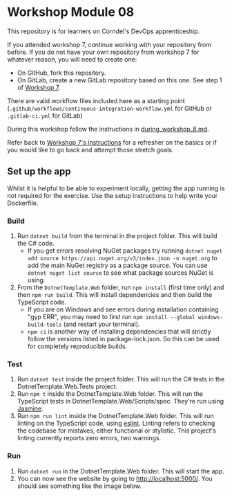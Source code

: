# Workshop Module 08

This repository is for learners on Corndel's DevOps apprenticeship.

If you attended workshop 7, continue working with your repository from before. If you do not have your own repository from workshop 7 for whatever reason, you will need to create one:
- On GitHub, fork this repository.
- On GitLab, create a new GitLab repository based on this one. See step 1 of [Workshop 7](https://github.com/CorndelWithSoftwire/DevOps-Course-Workshop-Module-07-Learners/blob/main/gitlab.md).

There are valid workflow files included here as a starting point (`.github/workflows/continuous-integration-workflow.yml` for GitHub or `.gitlab-ci.yml` for GitLab)

During this workshop follow the instructions in [during_workshop_8.md](./during_workshop_8.md).

Refer back to [Workshop 7's instructions](https://github.com/CorndelWithSoftwire/DevOps-Course-Workshop-Module-07-Learners/blob/main/during_workshop_7.md) for a refresher on the basics or if you would like to go back and attempt those stretch goals.

## Set up the app

Whilst it is helpful to be able to experiment locally, getting the app running is not required for the exercise. Use the setup instructions to help write your Dockerfile.

### Build

1. Run `dotnet build` from the terminal in the project folder. This will build the C# code.
    * If you get errors resolving NuGet packages try running `dotnet nuget add source https://api.nuget.org/v3/index.json -n nuget.org` to add the main NuGet registry as a package source.
    You can use `dotnet nuget list source` to see what package sources NuGet is using.
2. From the `DotnetTemplate.Web` folder, run `npm install` (first time only) and then `npm run build`. This will install dependencies and then build the TypeScript code.
    * If you are on Windows and see errors during installation containing "gyp ERR", you may need to first run `npm install --global windows-build-tools` (and restart your terminal).
    * `npm ci` is another way of installing dependencies that will strictly follow the versions listed in package-lock.json. So this can be used for completely reproducible builds.

### Test

1. Run `dotnet test` inside the project folder. This will run the C# tests in the DotnetTemplate.Web.Tests project.
2. Run `npm t` inside the DotnetTemplate.Web folder. This will run the TypeScript tests in DotnetTemplate.Web/Scripts/spec. They're run using [Jasmine](https://jasmine.github.io/).
3. Run `npm run lint` inside the DotnetTemplate.Web folder. This will run linting on the TypeScript code, using [eslint](https://eslint.org/). Linting refers to checking the codebase for mistakes, either functional or stylistic. This project's linting currently reports zero errors, two warnings.

### Run

1. Run `dotnet run` in the DotnetTemplate.Web folder. This will start the app.
2. You can now see the website by going to [http://localhost:5000/](http://localhost:5000/). You should see something like the image below.


#
